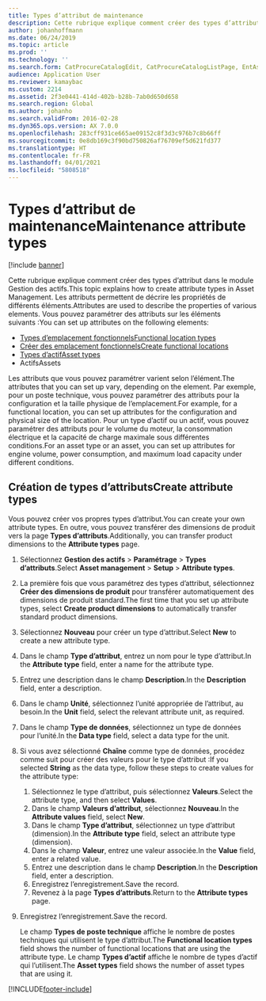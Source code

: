 ```yaml
---
title: Types d’attribut de maintenance
description: Cette rubrique explique comment créer des types d’attribut dans le module Gestion des actifs.
author: johanhoffmann
ms.date: 06/24/2019
ms.topic: article
ms.prod: ''
ms.technology: ''
ms.search.form: CatProcureCatalogEdit, CatProcureCatalogListPage, EntAssetFunctionalLocationTypeCopy, EntAssetAttributeType, EntAssetAttributeTypeValue, EntAssetFunctionalLocationType
audience: Application User
ms.reviewer: kamaybac
ms.custom: 2214
ms.assetid: 2f3e0441-414d-402b-b28b-7ab0d650d658
ms.search.region: Global
ms.author: johanho
ms.search.validFrom: 2016-02-28
ms.dyn365.ops.version: AX 7.0.0
ms.openlocfilehash: 283cff931ce665ae09152c8f3d3c976b7c8b66ff
ms.sourcegitcommit: 0e8db169c3f90bd750826af76709ef5d621fd377
ms.translationtype: HT
ms.contentlocale: fr-FR
ms.lasthandoff: 04/01/2021
ms.locfileid: "5808518"
---
```

# <a name="maintenance-attribute-types"></a><span data-ttu-id="6c93e-103">Types d’attribut de maintenance</span><span class="sxs-lookup"><span data-stu-id="6c93e-103">Maintenance attribute types</span></span>

[!include [banner](../../includes/banner.md)]

 

<span data-ttu-id="6c93e-104">Cette rubrique explique comment créer des types d’attribut dans le module Gestion des actifs.</span><span class="sxs-lookup"><span data-stu-id="6c93e-104">This topic explains how to create attribute types in Asset Management.</span></span> <span data-ttu-id="6c93e-105">Les attributs permettent de décrire les propriétés de différents éléments.</span><span class="sxs-lookup"><span data-stu-id="6c93e-105">Attributes are used to describe the properties of various elements.</span></span> <span data-ttu-id="6c93e-106">Vous pouvez paramétrer des attributs sur les éléments suivants :</span><span class="sxs-lookup"><span data-stu-id="6c93e-106">You can set up attributes on the following elements:</span></span>

- [<span data-ttu-id="6c93e-107">Types d’emplacement fonctionnels</span><span class="sxs-lookup"><span data-stu-id="6c93e-107">Functional location types</span></span>](../setup-for-functional-locations/functional-location-types.md)
- [<span data-ttu-id="6c93e-108">Créer des emplacement fonctionnels</span><span class="sxs-lookup"><span data-stu-id="6c93e-108">Create functional locations</span></span>](../functional-locations/create-functional-locations.md)
- [<span data-ttu-id="6c93e-109">Types d’actif</span><span class="sxs-lookup"><span data-stu-id="6c93e-109">Asset types</span></span>](../setup-for-objects/object-types.md)
- <span data-ttu-id="6c93e-110">Actifs</span><span class="sxs-lookup"><span data-stu-id="6c93e-110">Assets</span></span>

<span data-ttu-id="6c93e-111">Les attributs que vous pouvez paramétrer varient selon l’élément.</span><span class="sxs-lookup"><span data-stu-id="6c93e-111">The attributes that you can set up vary, depending on the element.</span></span> <span data-ttu-id="6c93e-112">Par exemple, pour un poste technique, vous pouvez paramétrer des attributs pour la configuration et la taille physique de l’emplacement.</span><span class="sxs-lookup"><span data-stu-id="6c93e-112">For example, for a functional location, you can set up attributes for the configuration and physical size of the location.</span></span> <span data-ttu-id="6c93e-113">Pour un type d’actif ou un actif, vous pouvez paramétrer des attributs pour le volume du moteur, la consommation électrique et la capacité de charge maximale sous différentes conditions.</span><span class="sxs-lookup"><span data-stu-id="6c93e-113">For an asset type or an asset, you can set up attributes for engine volume, power consumption, and maximum load capacity under different conditions.</span></span>

## <a name="create-attribute-types"></a><span data-ttu-id="6c93e-114">Création de types d’attributs</span><span class="sxs-lookup"><span data-stu-id="6c93e-114">Create attribute types</span></span>

<span data-ttu-id="6c93e-115">Vous pouvez créer vos propres types d’attribut.</span><span class="sxs-lookup"><span data-stu-id="6c93e-115">You can create your own attribute types.</span></span> <span data-ttu-id="6c93e-116">En outre, vous pouvez transférer des dimensions de produit vers la page **Types d’attributs**.</span><span class="sxs-lookup"><span data-stu-id="6c93e-116">Additionally, you can transfer product dimensions to the **Attribute types** page.</span></span>

1. <span data-ttu-id="6c93e-117">Sélectionnez **Gestion des actifs** \> **Paramétrage** \> **Types d’attributs**.</span><span class="sxs-lookup"><span data-stu-id="6c93e-117">Select **Asset management** \> **Setup** \> **Attribute types**.</span></span>
2. <span data-ttu-id="6c93e-118">La première fois que vous paramétrez des types d’attribut, sélectionnez **Créer des dimensions de produit** pour transférer automatiquement des dimensions de produit standard.</span><span class="sxs-lookup"><span data-stu-id="6c93e-118">The first time that you set up attribute types, select **Create product dimensions** to automatically transfer standard product dimensions.</span></span>
3. <span data-ttu-id="6c93e-119">Sélectionnez **Nouveau** pour créer un type d’attribut.</span><span class="sxs-lookup"><span data-stu-id="6c93e-119">Select **New** to create a new attribute type.</span></span>
4. <span data-ttu-id="6c93e-120">Dans le champ **Type d’attribut**, entrez un nom pour le type d’attribut.</span><span class="sxs-lookup"><span data-stu-id="6c93e-120">In the **Attribute type** field, enter a name for the attribute type.</span></span>
5. <span data-ttu-id="6c93e-121">Entrez une description dans le champ **Description**.</span><span class="sxs-lookup"><span data-stu-id="6c93e-121">In the **Description** field, enter a description.</span></span>
6. <span data-ttu-id="6c93e-122">Dans le champ **Unité**, sélectionnez l’unité appropriée de l’attribut, au besoin.</span><span class="sxs-lookup"><span data-stu-id="6c93e-122">In the **Unit** field, select the relevant attribute unit, as required.</span></span>
7. <span data-ttu-id="6c93e-123">Dans le champ **Type de données**, sélectionnez un type de données pour l’unité.</span><span class="sxs-lookup"><span data-stu-id="6c93e-123">In the **Data type** field, select a data type for the unit.</span></span>
8. <span data-ttu-id="6c93e-124">Si vous avez sélectionné **Chaîne** comme type de données, procédez comme suit pour créer des valeurs pour le type d’attribut :</span><span class="sxs-lookup"><span data-stu-id="6c93e-124">If you selected **String** as the data type, follow these steps to create values for the attribute type:</span></span>

    1. <span data-ttu-id="6c93e-125">Sélectionnez le type d’attribut, puis sélectionnez **Valeurs**.</span><span class="sxs-lookup"><span data-stu-id="6c93e-125">Select the attribute type, and then select **Values**.</span></span>
    2. <span data-ttu-id="6c93e-126">Dans le champ **Valeurs d’attribut**, sélectionnez **Nouveau**.</span><span class="sxs-lookup"><span data-stu-id="6c93e-126">In the **Attribute values** field, select **New**.</span></span>
    3. <span data-ttu-id="6c93e-127">Dans le champ **Type d’attribut**, sélectionnez un type d’attribut (dimension).</span><span class="sxs-lookup"><span data-stu-id="6c93e-127">In the **Attribute type** field, select an attribute type (dimension).</span></span>
    4. <span data-ttu-id="6c93e-128">Dans le champ **Valeur**, entrez une valeur associée.</span><span class="sxs-lookup"><span data-stu-id="6c93e-128">In the **Value** field, enter a related value.</span></span>
    5. <span data-ttu-id="6c93e-129">Entrez une description dans le champ **Description**.</span><span class="sxs-lookup"><span data-stu-id="6c93e-129">In the **Description** field, enter a description.</span></span>
    6. <span data-ttu-id="6c93e-130">Enregistrez l’enregistrement.</span><span class="sxs-lookup"><span data-stu-id="6c93e-130">Save the record.</span></span>
    7. <span data-ttu-id="6c93e-131">Revenez à la page **Types d’attributs**.</span><span class="sxs-lookup"><span data-stu-id="6c93e-131">Return to the **Attribute types** page.</span></span>

9. <span data-ttu-id="6c93e-132">Enregistrez l’enregistrement.</span><span class="sxs-lookup"><span data-stu-id="6c93e-132">Save the record.</span></span>

    <span data-ttu-id="6c93e-133">Le champ **Types de poste technique** affiche le nombre de postes techniques qui utilisent le type d’attribut.</span><span class="sxs-lookup"><span data-stu-id="6c93e-133">The **Functional location types** field shows the number of functional locations that are using the attribute type.</span></span> <span data-ttu-id="6c93e-134">Le champ **Types d’actif** affiche le nombre de types d’actif qui l’utilisent.</span><span class="sxs-lookup"><span data-stu-id="6c93e-134">The **Asset types** field shows the number of asset types that are using it.</span></span>


[!INCLUDE[footer-include](../../../includes/footer-banner.md)]